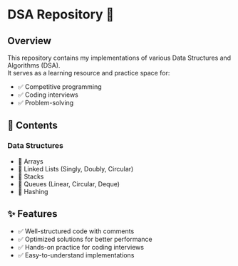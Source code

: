 # DSA Repository 🚀

## Overview
This repository contains my implementations of various Data Structures and Algorithms (DSA).  
It serves as a learning resource and practice space for:

- ✅ Competitive programming
- ✅ Coding interviews
- ✅ Problem-solving

## 📂 Contents
### Data Structures
- 📌 Arrays
- 📌 Linked Lists (Singly, Doubly, Circular)
- 📌 Stacks
- 📌 Queues (Linear, Circular, Deque)
- 📌 Hashing

## ✨ Features
- ✅ Well-structured code with comments
- ✅ Optimized solutions for better performance
- ✅ Hands-on practice for coding interviews
- ✅ Easy-to-understand implementations
